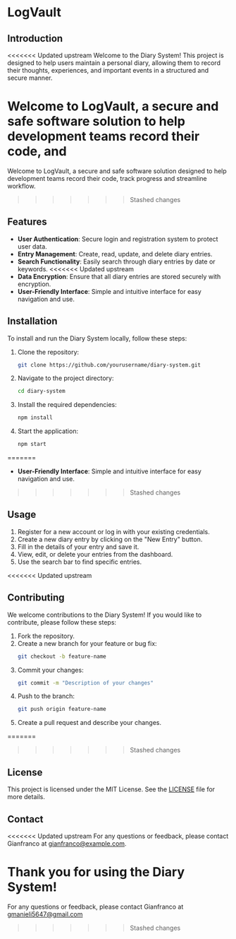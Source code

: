 # LogVault

## Introduction

<<<<<<< Updated upstream
Welcome to the Diary System! This project is designed to help users maintain a personal diary, allowing them to record their thoughts, experiences, and important events in a structured and secure manner.

Welcome to LogVault, a secure and safe software solution to help development teams record their code, and
=======
Welcome to LogVault, a secure and safe software solution designed to help development teams record their code, track progress and streamline workflow.
>>>>>>> Stashed changes

## Features

- **User Authentication**: Secure login and registration system to protect user data.
- **Entry Management**: Create, read, update, and delete diary entries.
- **Search Functionality**: Easily search through diary entries by date or keywords.
<<<<<<< Updated upstream
- **Data Encryption**: Ensure that all diary entries are stored securely with encryption.
- **User-Friendly Interface**: Simple and intuitive interface for easy navigation and use.

## Installation

To install and run the Diary System locally, follow these steps:

1. Clone the repository:
   ```bash
   git clone https://github.com/yourusername/diary-system.git
   ```
2. Navigate to the project directory:
   ```bash
   cd diary-system
   ```
3. Install the required dependencies:
   ```bash
   npm install
   ```
4. Start the application:
   ```bash
   npm start
   ```

=======
- **User-Friendly Interface**: Simple and intuitive interface for easy navigation and use.

>>>>>>> Stashed changes
## Usage

1. Register for a new account or log in with your existing credentials.
2. Create a new diary entry by clicking on the "New Entry" button.
3. Fill in the details of your entry and save it.
4. View, edit, or delete your entries from the dashboard.
5. Use the search bar to find specific entries.

<<<<<<< Updated upstream
## Contributing

We welcome contributions to the Diary System! If you would like to contribute, please follow these steps:

1. Fork the repository.
2. Create a new branch for your feature or bug fix:
   ```bash
   git checkout -b feature-name
   ```
3. Commit your changes:
   ```bash
   git commit -m "Description of your changes"
   ```
4. Push to the branch:
   ```bash
   git push origin feature-name
   ```
5. Create a pull request and describe your changes.

=======
>>>>>>> Stashed changes
## License

This project is licensed under the MIT License. See the [LICENSE](LICENSE) file for more details.

## Contact

<<<<<<< Updated upstream
For any questions or feedback, please contact Gianfranco at gianfranco@example.com.

Thank you for using the Diary System!
=======
For any questions or feedback, please contact Gianfranco at gmanieli5647@gmail.com
>>>>>>> Stashed changes
